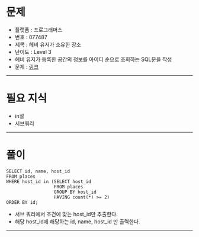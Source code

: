 # 문제
- 플랫폼 : 프로그래머스
- 번호 : 077487
- 제목 : 헤비 유저가 소유한 장소
- 난이도 : Level 3
- 헤비 유저가 등록한 공간의 정보를 아이디 순으로 조회하는 SQL문을 작성
- 문제 : <a href="https://school.programmers.co.kr/learn/courses/30/lessons/77487" target="_blank">링크</a>

---

# 필요 지식
- in절
- 서브쿼리

---

# 풀이
```mysql
SELECT id, name, host_id
FROM places
WHERE host_id in (SELECT host_id
                  FROM places
                  GROUP BY host_id
                  HAVING count(*) >= 2)
ORDER BY id;
```
- 서브 쿼리에서 조건에 맞는 host_id만 추출한다.
- 해당 host_id에 해당하는 id, name, host_id 만 출력한다.

---
